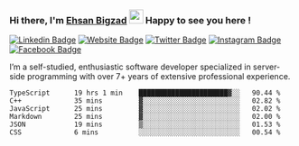 ### Hi there, I'm <a href="#" target="_blank">Ehsan Bigzad</a> <img src="https://media.giphy.com/media/hvRJCLFzcasrR4ia7z/giphy.gif" width="25px" height="25px"> Happy to see you here !

[![Linkedin Badge](https://img.shields.io/badge/-LinkedIn-0e76a8?style=flat-square&logo=Linkedin&logoColor=white)](https://linkedin.com/in/EhsanBigzad)
[![Website Badge](https://img.shields.io/badge/Website-3b5998?style=flat-square&logo=google-chrome&logoColor=white)](#)
[![Twitter Badge](https://img.shields.io/badge/-Twitter-00acee?style=flat-square&logo=Twitter&logoColor=white)](https://twitter.com/EhsanBigzad)
[![Instagram Badge](https://img.shields.io/badge/-Instagram-e4405f?style=flat-square&logo=Instagram&logoColor=white)](https://instagram.com/ehsanbigzad/)
[![Facebook Badge](https://img.shields.io/badge/-Facebook-0088cc?style=flat-square&logo=Facebook&logoColor=white)](https://facebook.com/EhsanBigzad7)

I’m a self-studied, enthusiastic software developer specialized in server-side programming with over 7+ years of extensive professional experience.

<!--START_SECTION:waka-->

```text
TypeScript      19 hrs 1 min    ██████████████████████▓░░   90.44 %
C++             35 mins         ▓░░░░░░░░░░░░░░░░░░░░░░░░   02.82 %
JavaScript      25 mins         ▓░░░░░░░░░░░░░░░░░░░░░░░░   02.02 %
Markdown        25 mins         ▓░░░░░░░░░░░░░░░░░░░░░░░░   02.00 %
JSON            19 mins         ▒░░░░░░░░░░░░░░░░░░░░░░░░   01.53 %
CSS             6 mins          ░░░░░░░░░░░░░░░░░░░░░░░░░   00.54 %
```

<!--END_SECTION:waka-->
